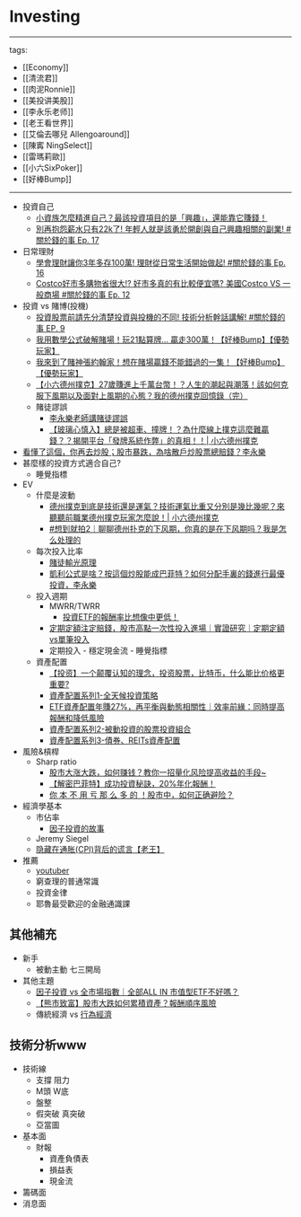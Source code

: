 # Investing

---
tags:
  - [[Economy]]
  - [[清流君]]
  - [[肉泥Ronnie]]
  - [[美投讲美股]]
  - [[李永乐老师]]
  - [[老王看世界]]
  - [[艾倫去哪兒 Allengoaround]]
  - [[陳寗 NingSelect]]   
  - [[雷瑪莉歐]]
  - [[小六SixPoker]]
  - [[好棒Bump]]
---

* 投資自己
  * [小資族怎麼精進自己？最該投資項目的是「興趣」，還能靠它賺錢！](https://youtu.be/pmF7Pa2AuJk)
  * [別再抱怨薪水只有22k了! 年輕人就是該勇於開創與自己興趣相關的副業! #關於錢的事 Ep. 17](https://youtu.be/wT2AZbBastc)
* 日常理財
  * [學會理財讓你3年多存100萬! 理財從日常生活開始做起! #關於錢的事 Ep. 16](https://www.youtube.com/watch?v=zUsoPq8_6WM)
  * [Costco好市多購物省很大!? 好市多真的有比較便宜嗎? 美國Costco VS 一般商場 #關於錢的事 Ep. 12](https://youtu.be/DEwMnCZhGv0)
* 投資 vs 賭博(投機)
  * [投資股票前請先分清楚投資與投機的不同! 技術分析幹話講解! #關於錢的事 EP. 9](https://youtu.be/v1ZoPSxeL4g)
  * [我用數學公式破解賭場！玩21點算牌... 贏走300萬！【好棒Bump】【優勢玩家】](https://www.youtube.com/watch?v=deaAMT211_Q)
  * [我來到了賭神張約翰家！想在賭場贏錢不能錯過的一集！【好棒Bump】【優勢玩家】](https://www.youtube.com/watch?v=ee2i1JV29lQ)
  * [【小六德州撲克】27歲賺進上千萬台幣！？人生的潮起與潮落！該如何克服下風期以及面對上風期的心態？我的德州撲克回憶錄（完）](https://www.youtube.com/watch?v=I6XTMluHrR4)
  * 賭徒謬誤
    * [李永樂老師講賭徒謬誤](https://www.youtube.com/watch?v=yoOocF47BRI)
    * [【玻璃心慎入】總是被超車、撞牌！？為什麼線上撲克這麼難贏錢？？揭開平台「發牌系統作弊」的真相！！| 小六德州撲克](https://www.youtube.com/watch?v=MjMB-yR7psU&list=PLDD0Zm1dzAcggwnDr4Ell2DpQD1Ck_8e5&index=9)
* [看懂了這個，你再去炒股；股市暴跌，為啥散戶炒股票總賠錢？李永樂](https://www.youtube.com/watch?v=g-wCpEZBEdw)
* 甚麼樣的投資方式適合自己?
  * 睡覺指標
* EV
  * 什麼是波動
    * [德州撲克到底是技術還是運氣？技術運氣比重又分別是幾比幾呢？來聽聽前職業德州撲克玩家怎麼說！| 小六德州撲克](https://www.youtube.com/watch?v=2iwgZC5mHuk)
    * [#想到就拍2｜聊聊德州扑克的下风期，你真的是在下风期吗？我是怎么处理的](https://www.youtube.com/watch?v=oJB0tkq_AUA)
  * 每次投入比率
    * [賭徒輸光原理](https://www.youtube.com/watch?v=AadaEc6pJpw)
    * [凱利公式是啥？按這個炒股能成巴菲特？如何分配手裏的錢進行最優投資，李永樂](https://www.youtube.com/watch?v=v2JGTi5lhY4)
  * 投入週期
    * MWRR/TWRR
      * [投資ETF的報酬率比想像中更低！](https://www.youtube.com/watch?v=RJOtzU5_wus)
    * [定期定額注定賠錢，股市高點一次性投入進場｜實證研究｜定期定額vs單筆投入](https://www.youtube.com/watch?v=uTXwhTTIuMw)
    * 定期投入 - 穩定現金流 - 睡覺指標
  * 資產配置
    * [【投资】一个颠覆认知的理念，投资股票，比特币，什么能比价格更重要?](https://www.youtube.com/watch?v=nIZO_bAlR0k)
    * [資產配置系列1-全天候投資策略](https://www.youtube.com/watch?v=a2OYIFC5WuY)
    * [ETF資產配置年賺27%，再平衡與動態相關性｜效率前緣：同時提高報酬和降低風險](https://www.youtube.com/watch?v=ayGJmKcLBlo)
    * [資產配置系列2-被動投資的股票投資組合](https://www.youtube.com/watch?v=nkUAfBQhGQA)
    * [資產配置系列3-債券、REITs資產配置](https://www.youtube.com/watch?v=tWivlBN4CVI)
* 風險&槓桿
  * Sharp ratio
    * [股市大涨大跌，如何赚钱？教你一招量化风险提高收益的手段~](https://www.youtube.com/watch?v=OCT_XwOi0ME)
    * [【解密巴菲特】成功投資秘訣，20%年化報酬！](https://www.youtube.com/watch?v=M2jZTl2cvss)
    * [你 本 不 用 亏 那 么 多 的 ！股市中，如何正确避险？](https://www.youtube.com/watch?v=-dTjRYFEr7s)
* 經濟學基本
  * 市佔率
    * [因子投資的故事](https://www.youtube.com/watch?v=ecmtd3udVV4)
  * Jeremy Siegel 
  * [隐藏在通胀(CPI)背后的谎言【老王】](https://www.youtube.com/watch?v=CdO__9BXSAw)
* 推薦
  * [youtuber](https://github.com/QuantumNecro/Knowledge/blob/main/Youtuber/Economy%20YT.md)
  * 窮查理的普通常識
  * 投資金律
  * 耶魯最受歡迎的金融通識課


## 其他補充
* 新手
  * 被動主動 七三開局
* 其他主題 
  * [因子投資 vs 全市場指數｜全部ALL IN 市值型ETF不好嗎？](https://www.youtube.com/watch?v=YCEdSco0EXY)
  * [【熊市致富】股市大跌如何累積資產？報酬順序風險](https://www.youtube.com/watch?v=n17xjMg5c2U)
  * 傳統經濟 vs [行為經濟](./Behavioral%20Finance.md)

## 技術分析www
* 技術線
  * 支撐 阻力
  * M頭 W底
  * 盤整
  * 假突破 真突破
  * 亞當圖
* 基本面
  * 財報
    * 資產負債表
    * 損益表
    * 現金流
* 籌碼面
* 消息面
